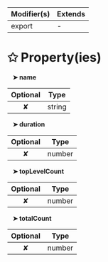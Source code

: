 | Modifier(s)                            | Extends                                    |
|----------------------------------------|--------------------------------------------|
| export | - |

# &#10025; Property(ies)

&nbsp;&nbsp; **&#10148; name**

| Optional                           | Type                         |
|:----------------------------------:|------------------------------|
| ✘ | string |

&nbsp;&nbsp; **&#10148; duration**

| Optional                           | Type                         |
|:----------------------------------:|------------------------------|
| ✘ | number |

&nbsp;&nbsp; **&#10148; topLevelCount**

| Optional                           | Type                         |
|:----------------------------------:|------------------------------|
| ✘ | number |

&nbsp;&nbsp; **&#10148; totalCount**

| Optional                           | Type                         |
|:----------------------------------:|------------------------------|
| ✘ | number |